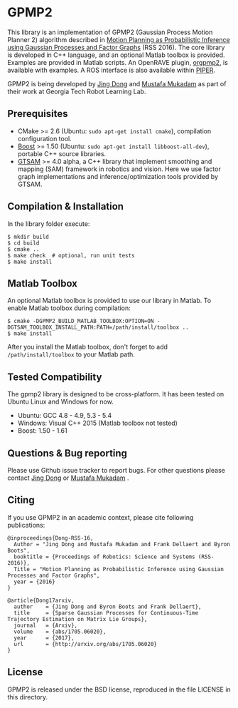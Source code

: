 GPMP2
===================================================
This library is an implementation of GPMP2 (Gaussian Process Motion Planner 2) algorithm described in [Motion Planning as Probabilistic Inference using Gaussian Processes and Factor Graphs](http://www.cc.gatech.edu/~bboots3/files/GPMP2.pdf) (RSS 2016). The core library is developed in C++ language, and an optional Matlab toolbox is provided. Examples are provided in Matlab scripts. An OpenRAVE plugin, [orgpmp2](https://github.com/gtrll/gpmp2_orplugin), is available with examples. A ROS interface is also available within [PIPER](https://github.com/gtrll/piper).

GPMP2 is being developed by [Jing Dong](mailto:thu.dongjing@gmail.com) and 
[Mustafa Mukadam](mailto:mmukadam3@gatech.edu) as part of their work at Georgia Tech Robot Learning Lab. 

Prerequisites
------

- CMake >= 2.6 (Ubuntu: `sudo apt-get install cmake`), compilation configuration tool.
- [Boost](http://www.boost.org/) >= 1.50 (Ubuntu: `sudo apt-get install libboost-all-dev`), portable C++ source libraries.
- [GTSAM](https://bitbucket.org/gtborg/gtsam) >= 4.0 alpha, a C++ library that implement smoothing and mapping (SAM) framework in robotics and vision.
Here we use factor graph implementations and inference/optimization tools provided by GTSAM.

Compilation & Installation
------

In the library folder execute:

```
$ mkdir build
$ cd build
$ cmake ..
$ make check  # optional, run unit tests
$ make install
```

Matlab Toolbox
-----

An optional Matlab toolbox is provided to use our library in Matlab. To enable Matlab toolbox during compilation:

```
$ cmake -DGPMP2_BUILD_MATLAB_TOOLBOX:OPTION=ON -DGTSAM_TOOLBOX_INSTALL_PATH:PATH=/path/install/toolbox ..
$ make install
```

After you install the Matlab toolbox, don't forget to add `/path/install/toolbox` to your Matlab path.

Tested Compatibility
-----

The gpmp2 library is designed to be cross-platform. It has been tested on Ubuntu Linux and Windows for now.

- Ubuntu: GCC 4.8 - 4.9, 5.3 - 5.4
- Windows: Visual C++ 2015 (Matlab toolbox not tested)
- Boost: 1.50 - 1.61


Questions & Bug reporting
-----

Please use Github issue tracker to report bugs. For other questions please contact [Jing Dong](mailto:thu.dongjing@gmail.com)
or [Mustafa Mukadam](mailto:mmukadam3@gatech.edu) .


Citing
-----

If you use GPMP2 in an academic context, please cite following publications:

```
@inproceedings{Dong-RSS-16,
  Author = "Jing Dong and Mustafa Mukadam and Frank Dellaert and Byron Boots",
  booktitle = {Proceedings of Robotics: Science and Systems (RSS-2016)},
  Title = "Motion Planning as Probabilistic Inference using Gaussian Processes and Factor Graphs",
  year = {2016}
}

@article{Dong17arxiv,
  author    = {Jing Dong and Byron Boots and Frank Dellaert},
  title     = {Sparse Gaussian Processes for Continuous-Time Trajectory Estimation on Matrix Lie Groups},
  journal   = {Arxiv},
  volume    = {abs/1705.06020},
  year      = {2017},
  url       = {http://arxiv.org/abs/1705.06020}
}
```


License
-----

GPMP2 is released under the BSD license, reproduced in the file LICENSE in this directory.
